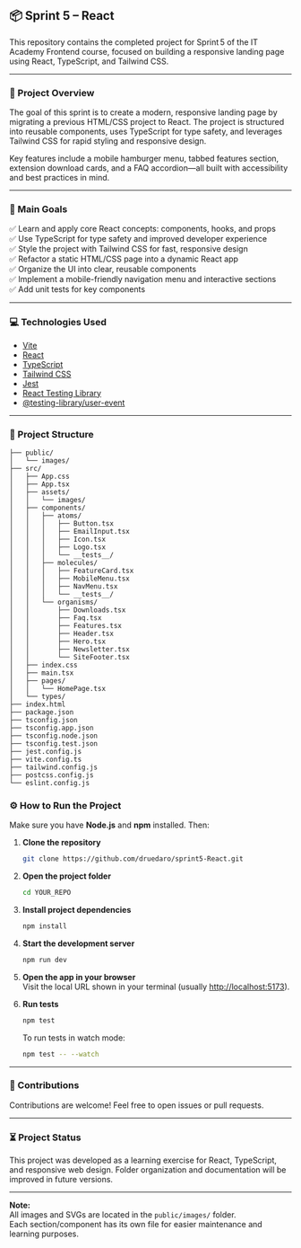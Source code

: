 ## 📦 Sprint 5 – React

This repository contains the completed project for Sprint 5 of the IT Academy Frontend course, focused on building a responsive landing page using React, TypeScript, and Tailwind CSS.

---

### 📝 Project Overview

The goal of this sprint is to create a modern, responsive landing page by migrating a previous HTML/CSS project to React. The project is structured into reusable components, uses TypeScript for type safety, and leverages Tailwind CSS for rapid styling and responsive design.

Key features include a mobile hamburger menu, tabbed features section, extension download cards, and a FAQ accordion—all built with accessibility and best practices in mind.

---

### 🚀 Main Goals

✅ Learn and apply core React concepts: components, hooks, and props  
✅ Use TypeScript for type safety and improved developer experience  
✅ Style the project with Tailwind CSS for fast, responsive design  
✅ Refactor a static HTML/CSS page into a dynamic React app  
✅ Organize the UI into clear, reusable components  
✅ Implement a mobile-friendly navigation menu and interactive sections  
✅ Add unit tests for key components

---

### 💻 Technologies Used

- [Vite](https://vitejs.dev/)
- [React](https://react.dev/)
- [TypeScript](https://www.typescriptlang.org/)
- [Tailwind CSS](https://tailwindcss.com/)
- [Jest](https://jestjs.io/)
- [React Testing Library](https://testing-library.com/react)
- [@testing-library/user-event](https://testing-library.com/docs/user-event/intro/)

---

### 📁 Project Structure

```
├── public/              
│   └── images/         
├── src/
│   ├── App.css
│   ├── App.tsx       
│   ├── assets/
│   │   └── images/     
│   ├── components/
│   │   ├── atoms/    
│   │   │   ├── Button.tsx
│   │   │   ├── EmailInput.tsx
│   │   │   ├── Icon.tsx
│   │   │   ├── Logo.tsx
│   │   │   └── __tests__/
│   │   ├── molecules/
│   │   │   ├── FeatureCard.tsx
│   │   │   ├── MobileMenu.tsx
│   │   │   ├── NavMenu.tsx
│   │   │   └── __tests__/
│   │   └── organisms/
│   │       ├── Downloads.tsx
│   │       ├── Faq.tsx
│   │       ├── Features.tsx
│   │       ├── Header.tsx
│   │       ├── Hero.tsx
│   │       ├── Newsletter.tsx
│   │       └── SiteFooter.tsx
│   ├── index.css
│   ├── main.tsx      
│   ├── pages/
│   │   └── HomePage.tsx
│   └── types/    
├── index.html
├── package.json
├── tsconfig.json    
├── tsconfig.app.json
├── tsconfig.node.json
├── tsconfig.test.json
├── jest.config.js    
├── vite.config.ts    
├── tailwind.config.js 
├── postcss.config.js
└── eslint.config.js 
```

### ⚙️ How to Run the Project

Make sure you have **Node.js** and **npm** installed. Then:

1. **Clone the repository**
   ```bash
   git clone https://github.com/druedaro/sprint5-React.git
   ```

2. **Open the project folder**
   ```bash
   cd YOUR_REPO
   ```

3. **Install project dependencies**
   ```bash
   npm install
   ```

4. **Start the development server**
   ```bash
   npm run dev
   ```

5. **Open the app in your browser**  
   Visit the local URL shown in your terminal (usually [http://localhost:5173](http://localhost:5173)).

6. **Run tests**
   ```bash
   npm test
   ```
   
   To run tests in watch mode:
   ```bash
   npm test -- --watch
   ```

---

### 🤝 Contributions

Contributions are welcome! Feel free to open issues or pull requests.

---

### ⏳ Project Status

This project was developed as a learning exercise for React, TypeScript, and responsive web design. Folder organization and documentation will be improved in future versions.

---

**Note:**  
All images and SVGs are located in the `public/images/` folder.  
Each section/component has its own file for easier maintenance and learning purposes.
